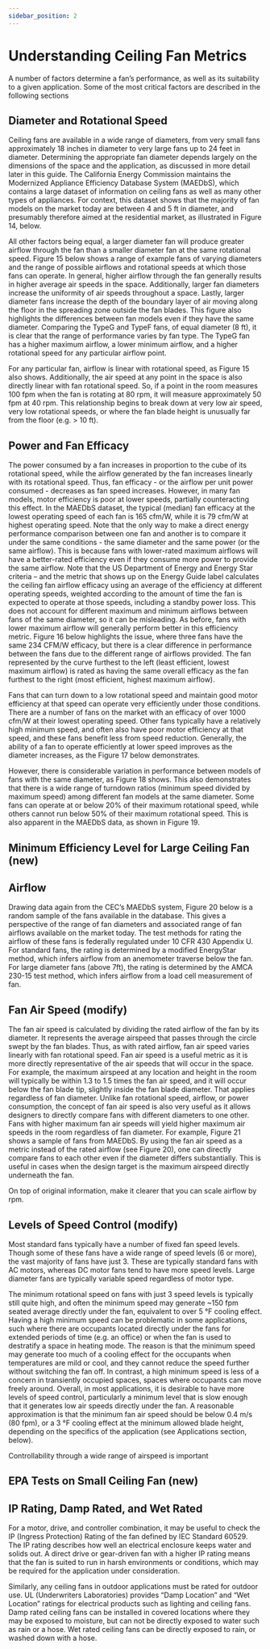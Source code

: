 ```yaml
---
sidebar_position: 2
---
```


# Understanding Ceiling Fan Metrics

A number of factors determine a fan’s performance, as well as its suitability to a given application. Some
of the most critical factors are described in the following sections

## Diameter and Rotational Speed
Ceiling fans are available in a wide range of diameters, from very small fans approximately 18 inches in
diameter to very large fans up to 24 feet in diameter. Determining the appropriate fan diameter depends
largely on the dimensions of the space and the application, as discussed in more detail later in this guide.
The California Energy Commission maintains the Modernized Appliance Efficiency Database System
(MAEDbS), which contains a large dataset of information on ceiling fans as well as many other types of
appliances. For context, this dataset shows that the majority of fan models on the market today are
between 4 and 5 ft in diameter, and presumably therefore aimed at the residential market, as illustrated
in Figure 14, below.

All other factors being equal, a larger diameter fan will produce greater airflow through the fan than a
smaller diameter fan at the same rotational speed. Figure 15 below shows a range of example fans of
varying diameters and the range of possible airflows and rotational speeds at which those fans can
operate. In general, higher airflow through the fan generally results in higher average air speeds in the
space. Additionally, larger fan diameters increase the uniformity of air speeds throughout a space. Lastly,
larger diameter fans increase the depth of the boundary layer of air moving along the floor in the
spreading zone outside the fan blades. This figure also highlights the differences between fan models
even if they have the same diameter. Comparing the TypeG and TypeF fans, of equal diameter (8 ft), it is
clear that the range of performance varies by fan type. The TypeG fan has a higher maximum airflow, a
lower minimum airflow, and a higher rotational speed for any particular airflow point.

For any particular fan, airflow is linear with rotational speed, as Figure 15 also shows. Additionally, the air
speed at any point in the space is also directly linear with fan rotational speed. So, if a point in the room
measures 100 fpm when the fan is rotating at 80 rpm, it will measure approximately 50 fpm at 40 rpm.
This relationship begins to break down at very low air speed, very low rotational speeds, or where the fan
blade height is unusually far from the floor (e.g. > 10 ft).

## Power and Fan Efficacy
The power consumed by a fan increases in proportion to the cube of its rotational speed, while the
airflow generated by the fan increases linearly with its rotational speed. Thus, fan efficacy - or the airflow
per unit power consumed - decreases as fan speed increases. However, in many fan models, motor
efficiency is poor at lower speeds, partially counteracting this effect. In the MAEDbS dataset, the typical
(median) fan efficacy at the lowest operating speed of each fan is 165 cfm/W, while it is 79 cfm/W at
highest operating speed. Note that the only way to make a direct energy performance comparison
between one fan and another is to compare it under the same conditions - the same diameter and the
same power (or the same airflow). This is because fans with lower-rated maximum airflows will have a
better-rated efficiency even if they consume more power to provide the same airflow. Note that the US
Department of Energy and Energy Star criteria – and the metric that shows up on the Energy Guide label 
calculates the ceiling fan airflow efficacy using an average of the efficiency at different operating speeds,
weighted according to the amount of time the fan is expected to operate at those speeds, including a
standby power loss. This does not account for different maximum and minimum airflows between fans of
the same diameter, so it can be misleading. As before, fans with lower maximum airflow will generally
perform better in this efficiency metric. Figure 16 below highlights the issue, where three fans have the
same 234 CFM/W efficacy, but there is a clear difference in performance between the fans due to the
different range of airflows provided. The fan represented by the curve furthest to the left (least efficient,
lowest maximum airflow) is rated as having the same overall efficacy as the fan furthest to the right (most
efficient, highest maximum airflow).

Fans that can turn down to a low rotational speed and maintain good motor efficiency at that speed can
operate very efficiently under those conditions. There are a number of fans on the market with an
efficacy of over 1000 cfm/W at their lowest operating speed. Other fans typically have a relatively high
minimum speed, and often also have poor motor efficiency at that speed, and these fans benefit less
from speed reduction. Generally, the ability of a fan to operate efficiently at lower speed improves as the
diameter increases, as the Figure 17 below demonstrates.

However, there is considerable variation in performance between models of fans with the same
diameter, as Figure 18 shows. This also demonstrates that there is a wide range of turndown ratios
(minimum speed divided by maximum speed) among different fan models at the same diameter. Some
fans can operate at or below 20% of their maximum rotational speed, while others cannot run below 50%
of their maximum rotational speed. This is also apparent in the MAEDbS data, as shown in Figure 19.

## Minimum Efficiency Level for Large Ceiling Fan (new)

## Airflow
Drawing data again from the CEC’s MAEDbS system, Figure 20 below is a random sample of the fans
available in the database. This gives a perspective of the range of fan diameters and associated range of
fan airflows available on the market today. The test methods for rating the airflow of these fans is
federally regulated under 10 CFR 430 Appendix U. For standard fans, the rating is determined by a
modified EnergyStar method, which infers airflow from an anemometer traverse below the fan. For large
diameter fans (above 7ft), the rating is determined by the AMCA 230-15 test method, which infers airflow
from a load cell measurement of fan.

## Fan Air Speed (modify)
The fan air speed is calculated by dividing the rated airflow of the fan by its diameter. It represents the
average airspeed that passes through the circle swept by the fan blades. Thus, as with rated airflow, fan
air speed varies linearly with fan rotational speed. Fan air speed is a useful metric as it is more directly
representative of the air speeds that will occur in the space. For example, the maximum airspeed at any
location and height in the room will typically be within 1.3 to 1.5 times the fan air speed, and it will occur
below the fan blade tip, slightly inside the fan blade diameter. That applies regardless of fan diameter.
Unlike fan rotational speed, airflow, or power consumption, the concept of fan air speed is also very
useful as it allows designers to directly compare fans with different diameters to one other. Fans with
higher maximum fan air speeds will yield higher maximum air speeds in the room regardless of fan
diameter. For example, Figure 21 shows a sample of fans from MAEDbS. By using the fan air speed as a
metric instead of the rated airflow (see Figure 20), one can directly compare fans to each other even if
the diameter differs substantially. This is useful in cases when the design target is the maximum airspeed
directly underneath the fan.

On top of original information, make it clearer that you can scale airflow by rpm.

## Levels of Speed Control (modify)
Most standard fans typically have a number of fixed fan speed levels. Though some of these fans have a
wide range of speed levels (6 or more), the vast majority of fans have just 3. These are typically standard
fans with AC motors, whereas DC motor fans tend to have more speed levels. Large diameter fans are
typically variable speed regardless of motor type.

The minimum rotational speed on fans with just 3 speed levels is typically still quite high, and often the
minimum speed may generate ~150 fpm seated average directly under the fan, equivalent to over 5 °F
cooling effect. Having a high minimum speed can be problematic in some applications, such where there
are occupants located directly under the fans for extended periods of time (e.g. an office) or when the fan
is used to destratify a space in heating mode. The reason is that the minimum speed may generate too
much of a cooling effect for the occupants when temperatures are mild or cool, and they cannot reduce
the speed further without switching the fan off. In contrast, a high minimum speed is less of a concern in
transiently occupied spaces, spaces where occupants can move freely around. Overall, in most
applications, it is desirable to have more levels of speed control, particularly a minimum level that is slow
enough that it generates low air speeds directly under the fan. A reasonable approximation is that the
minimum fan air speed should be below 0.4 m/s (80 fpm), or a 3 °F cooling effect at the minimum
allowed blade height, depending on the specifics of the application (see Applications section, below).

Controllability through a wide range of airspeed is important

## EPA Tests on Small Ceiling Fan (new)

## IP Rating, Damp Rated, and Wet Rated
For a motor, drive, and controller combination, it may be useful to check the IP (Ingress Protection)
Rating of the fan defined by IEC Standard 60529. The IP rating describes how well an electrical enclosure
keeps water and solids out. A direct drive or gear-driven fan with a higher IP rating means that the fan is
suited to run in harsh environments or conditions, which may be required for the application under
consideration.

Similarly, any ceiling fans in outdoor applications must be rated for outdoor use. UL (Underwriters
Laboratories) provides “Damp Location” and “Wet Location” ratings for electrical products such as
lighting and ceiling fans. Damp rated ceiling fans can be installed in covered locations where they may be
exposed to moisture, but can not be directly exposed to water such as rain or a hose. Wet rated ceiling
fans can be directly exposed to rain, or washed down with a hose.

